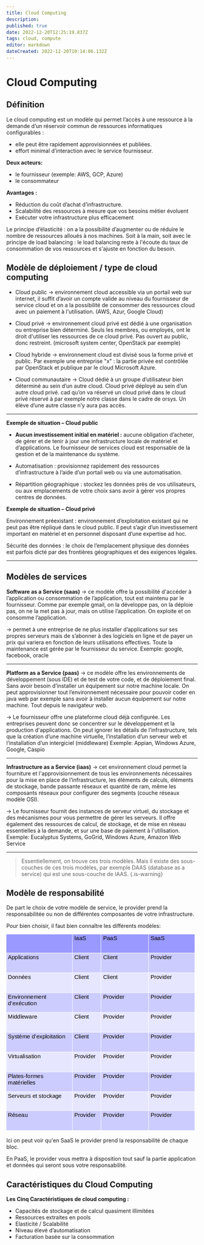 ```yaml
---
title: Cloud Computing
description: 
published: true
date: 2022-12-20T12:25:19.837Z
tags: cloud, compute
editor: markdown
dateCreated: 2022-12-20T10:14:06.132Z
---
```


# Cloud Computing
## Définition

Le cloud computing est un modèle qui permet l’accès à une ressource à la demande d’un réservoir commun de ressources informatiques configurables : 

- elle peut être rapidement approvisionnées et publiées.
- effort minimal d’interaction avec le service fournisseur.

**Deux acteurs:**
- le fournisseur (exemple: AWS, GCP, Azure)
- le consommateur

**Avantages :**

- Réduction du coût d’achat d’infrastructure.
- Scalabilité des ressources à mesure que vos besoins métier évoluent
- Exécuter votre infrastructure plus efficacement

Le principe d’élasticité : on a la possibilité d’augmenter ou de réduire le nombre de ressources alloués à nos machines. 
Soit à la main, soit avec le principe de load balancing : le load balancing reste à l'écoute du taux de consommation de vos ressources et s'ajuste en fonction du besoin.


## Modèle de déploiement / type de cloud computing

- Cloud public → environnement cloud accessible via un portail web sur internet, il suffit d’avoir un compte valide au niveau du fournisseur de service cloud et on a la possibilité de consommer des ressources cloud avec un paiement à l'utilisation. (AWS, Azur, Google Cloud)

- Cloud privé → environnement cloud privé est dédié à une organisation ou entreprise bien déterminé. Seuls les membres, ou employés, ont le droit d'utiliser les ressources de ce cloud privé. Pas ouvert au public, donc restreint. (microsoft system center, OpenStack par exemple)

- Cloud hybride → environnement cloud est divisé sous la forme privé et public. Par exemple une entreprise "x" : la partie privée est contrôlée par OpenStack et publique par le cloud Microsoft Azure. 

- Cloud communautaire → Cloud dédié à un groupe d’utilisateur bien déterminé au sein d’un autre cloud. Cloud privé déployé au sein d’un autre cloud privé. cad qu’on va réservé un cloud privé dans le cloud privé réservé à par exemple notre classe dans le cadre de orsys. Un élève d’une autre classe n’y aura pas accès. 

---

**Exemple de situation – Cloud public**

- **Aucun investissement initial en matériel :** aucune obligation d’acheter, de gérer et de tenir à jour une infrastructure locale de matériel et d’applications.
Le fournisseur de services cloud est responsable de la gestion et de la maintenance du système.

- Automatisation : provisionnez rapidement des ressources d’infrastructure à l’aide d’un portail web ou via une automatisation.

- Répartition géographique : stockez les données près de vos utilisateurs, ou aux emplacements de votre choix sans avoir à gérer vos propres centres de données.

**Exemple de situation – Cloud privé**

Environnement préexistant : environnement d’exploitation existant qui ne peut pas être répliqué dans le cloud public. Il peut s’agir d’un investissement important en matériel et en personnel disposant d’une expertise ad hoc.

Sécurité des données : le choix de l’emplacement physique des données est parfois dicté par des frontières géographiques et des exigences légales.


---

## Modèles de services

**Software as a Service (saas)** → ce modèle offre la possibilité d'accéder à l’application ou consommation de l’application, tout est maintenu par le fournisseur. Comme par exemple gmail, on la développe pas, on la déploie pas, on ne la met pas à jour, mais on utilise l’application. On exploite et on consomme l’application.

→ permet à une entreprise de ne plus installer d’applications sur ses propres serveurs mais de s’abonner à des logiciels en ligne et de payer un prix qui variera en fonction de leurs utilisations effectives. Toute la maintenance est gérée par le fournisseur du service. Exemple: google, facebook, oracle

---
**Platform as a Service (paas)** → ce modèle offre les environnements de développement (sous IDE) et de test de votre code, et de déploiement final. Sans avoir besoin d’installer un équipement sur notre machine locale. On peut approvisionner tout l’environnement nécessaire pour pouvoir coder en java web par exemple sans avoir à installer aucun équipement sur notre machine. Tout depuis le navigateur web. 

→ Le fournisseur offre une plateforme cloud déjà configurée. Les entreprises peuvent donc se concentrer sur le développement et la production d'applications. On peut ignorer les détails de l’infrastructure, tels que la création d’une machine virtuelle, l’installation d’un serveur web et l’installation d’un intergiciel (middleware) Exemple: Appian, Windows Azure, Google, Caspio

---

**Infrastructure as a Service (iaas)** → cet environnement cloud permet la fourniture et l'approvisionnement de tous les environnements nécessaires pour la mise en place de l’infrastructure, les éléments de calculs, éléments de stockage, bande passante réseaux et quantité de ram, même les composants réseaux pour configurer des segments (couche réseaux modèle OSI).  

→ Le fournisseur fournit des instances de serveur virtuel, du stockage et des mécanismes pour vous permettre de gérer les serveurs. Il offre également des ressources de calcul, de stockage, et de mise en réseau essentielles à la demande, et sur une base de paiement à l'utilisation.  Exemple: Eucalyptus Systems, GoGrid, Windows Azure, Amazon Web Service

---

> Essentiellement, on trouve ces trois modèles. Mais il existe des sous-couches de ces trois modèles, par exemple DAAS (database as a service) qui est une sous-couche de IAAS.
{.is-warning}



## Modèle de responsabilité

De part le choix de votre modèle de service, le provider prend la responsabilitée ou non de différentes composantes de votre infrastructure.

Pour bien choisir, il faut bien connaître les différents modèles: 

![responsabilite-partage.png](/responsabilite-partage.png)

Ici on peut voir qu'en SaaS le provider prend la responsabilité de chaque bloc.

En PaaS, le provider vous mettra à disposition tout sauf la partie application et données qui seront sous votre responsabilité.


## Caractéristiques du Cloud Computing

**Les Cinq Caractéristiques de cloud computing :**
- Capacités de stockage et de calcul quasiment illimitées
- Ressources extraites en pools
- Elasticité / Scalabilité
- Niveau élevé d’automatisation
- Facturation basée sur la consommation



